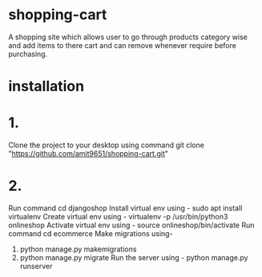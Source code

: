 # shopping-cart
A shopping site which allows user to go through products category wise and add items to there cart and can remove whenever require before purchasing.
# installation
# 1.
Clone the project to your desktop using command git clone "https://github.com/amit9651/shopping-cart.git"
# 2.
Run command cd djangoshop
Install virtual env using - sudo apt install virtualenv
Create virtual env using -  virtualenv -p /usr/bin/python3 onlineshop
Activate virtual env using - source onlineshop/bin/activate
Run command cd ecommerce
Make migrations using-
1. python manage.py makemigrations
2. python manage.py migrate
Run the server using - python manage.py runserver


